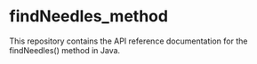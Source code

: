 # findNeedles_method

This repository contains the API reference documentation for the findNeedles() method in Java.
